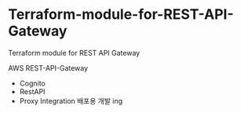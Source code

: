 # Terraform-module-for-REST-API-Gateway
Terraform module for REST API Gateway

AWS REST-API-Gateway
- Cognito
- RestAPI
- Proxy Integration
배포용 개발 ing

